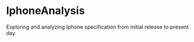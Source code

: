 # IphoneAnalysis

Exploring and analyzing Iphone specification from initial release to present day. 

